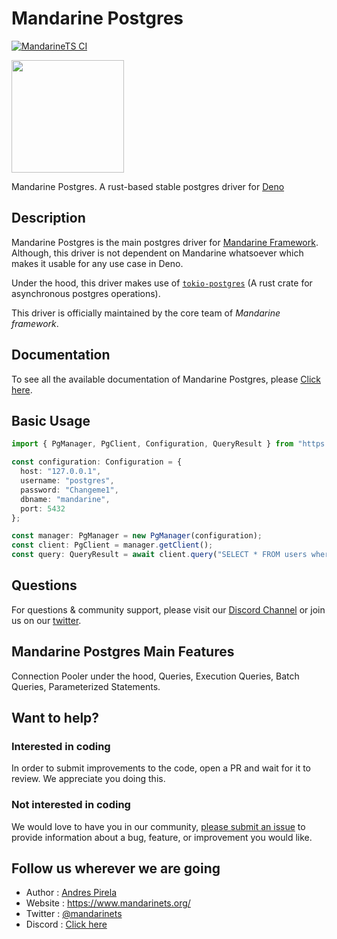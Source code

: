 # Mandarine Postgres
[![MandarineTS CI](https://github.com/mandarineorg/mandarinets/workflows/PG%20Driver%20Ubuntu/badge.svg)](https://github.com/mandarineorg/mandarinets)

<img src="https://www.mandarinets.org/assets/images/full-logo-simple.svg" width="180" height="180" />

Mandarine Postgres. A rust-based stable postgres driver for [Deno](https://deno.land)

## Description
Mandarine Postgres is the main postgres driver for [Mandarine Framework](https://deno.land/x/mandarinets). Although, this driver is not dependent on Mandarine whatsoever which makes it usable for any use case in Deno.

Under the hood, this driver makes use of [`tokio-postgres`](https://github.com/sfackler/rust-postgres) (A rust crate for asynchronous postgres operations).

This driver is officially maintained by the core team of _Mandarine framework_.

## Documentation
To see all the available documentation of Mandarine Postgres, please [Click here](https://www.mandarinets.org/docs/master/pg-driver/introduction).

## Basic Usage
```typescript
import { PgManager, PgClient, Configuration, QueryResult } from "https://deno.land/x/mandarine_postgres@v2.2.0/ts-src/mod.ts";

const configuration: Configuration = {
  host: "127.0.0.1",
  username: "postgres",
  password: "Changeme1",
  dbname: "mandarine",
  port: 5432
};

const manager: PgManager = new PgManager(configuration);
const client: PgClient = manager.getClient();
const query: QueryResult = await client.query("SELECT * FROM users where id = $1", [1]);

```

## Questions
For questions & community support, please visit our [Discord Channel](https://discord.gg/qs72byB) or join us on our [twitter](https://twitter.com/mandarinets).

## Mandarine Postgres Main Features
Connection Pooler under the hood, Queries, Execution Queries, Batch Queries, Parameterized Statements.

## Want to help?
### Interested in coding
In order to submit improvements to the code, open a PR and wait for it to review. We appreciate you doing this.
### Not interested in coding
We would love to have you in our community, [please submit an issue](https://github.com/mandarineorg/mandarinets/issues) to provide information about a bug, feature, or improvement you would like.

## Follow us wherever we are going
- Author : [Andres Pirela](https://twitter.com/andreestech)
- Website : https://www.mandarinets.org/
- Twitter : [@mandarinets](https://twitter.com/mandarinets)
- Discord : [Click here](https://discord.gg/qs72byB)